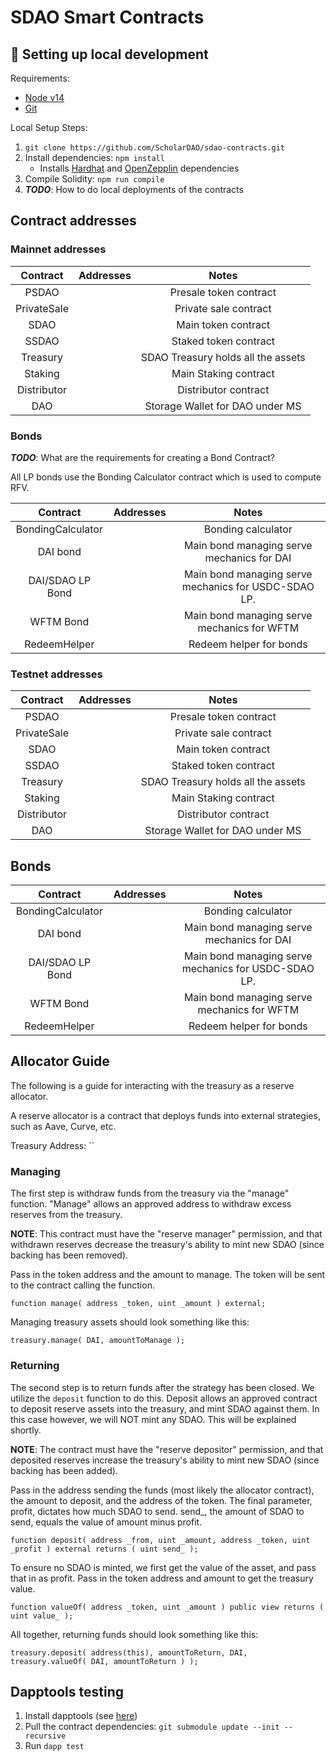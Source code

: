 # SDAO Smart Contracts

##  🔧 Setting up local development

Requirements:
- [Node v14](https://nodejs.org/download/release/latest-v14.x/)
- [Git](https://git-scm.com/downloads)


Local Setup Steps:
1. ``git clone https://github.com/ScholarDAO/sdao-contracts.git ``
1. Install dependencies: `npm install`
    - Installs [Hardhat](https://hardhat.org/getting-started/) and [OpenZepplin](https://docs.openzeppelin.com/contracts/4.x/) dependencies
1. Compile Solidity: ``npm run compile``
1. **_TODO_**: How to do local deployments of the contracts

## Contract addresses

### Mainnet addresses

|Contract       | Addresses                                                                                                        | Notes                                |
|:-------------:|:----------------------------------------------------------------------------------------------------------------:|:------------------------------------:|
|PSDAO          |[                                          ](https://ftmscan.io/address/                                         )| Presale token contract               |
|PrivateSale    |[                                          ](https://ftmscan.io/address/                                         )| Private sale contract                |
|SDAO           |[                                          ](https://ftmscan.io/address/                                         )| Main token contract                  |
|SSDAO          |[                                          ](https://ftmscan.io/address/                                         )| Staked token contract                |
|Treasury       |[                                          ](https://ftmscan.io/address/                                         )| SDAO Treasury holds all the assets   |
|Staking        |[                                          ](https://ftmscan.io/address/                                         )| Main Staking contract                |
|Distributor    |[                                          ](https://ftmscan.io/address/                                         )| Distributor contract                 |
|DAO            |[                                          ](https://ftmscan.io/address/                                         )| Storage Wallet for DAO under MS      |

### Bonds

**_TODO_**: What are the requirements for creating a Bond Contract?

All LP bonds use the Bonding Calculator contract which is used to compute RFV.

|Contract           | Addresses                                                                                                           | Notes                                                |
|:-----------------:|:-------------------------------------------------------------------------------------------------------------------:|:----------------------------------------------------:|
|BondingCalculator  |[                                          ](https://etherscan.io/address/                                          )| Bonding calculator                                   |
|DAI bond           |[                                          ](https://etherscan.io/address/                                          )| Main bond managing serve mechanics for DAI           |
|DAI/SDAO LP Bond   |[                                          ](https://etherscan.io/address/                                          )| Main bond managing serve mechanics for USDC-SDAO LP. |
|WFTM Bond          |[                                          ](https://etherscan.io/address/                                          )| Main bond managing serve mechanics for WFTM          |
|RedeemHelper       |[                                          ](https://etherscan.io/address/                                          )| Redeem helper for bonds                              |

### Testnet addresses

|Contract       | Addresses                                                                                                        | Notes                                |
|:-------------:|:----------------------------------------------------------------------------------------------------------------:|:------------------------------------:|
|PSDAO          |[                                          ](https://ftmscan.io/address/                                         )| Presale token contract               |
|PrivateSale    |[                                          ](https://ftmscan.io/address/                                         )| Private sale contract                |
|SDAO           |[                                          ](https://ftmscan.io/address/                                         )| Main token contract                  |
|SSDAO          |[                                          ](https://ftmscan.io/address/                                         )| Staked token contract                |
|Treasury       |[                                          ](https://ftmscan.io/address/                                         )| SDAO Treasury holds all the assets   |
|Staking        |[                                          ](https://ftmscan.io/address/                                         )| Main Staking contract                |
|Distributor    |[                                          ](https://ftmscan.io/address/                                         )| Distributor contract                 |
|DAO            |[                                          ](https://ftmscan.io/address/                                         )| Storage Wallet for DAO under MS      |

## Bonds

|Contract           | Addresses                                                                                                           | Notes                                                |
|:-----------------:|:-------------------------------------------------------------------------------------------------------------------:|:----------------------------------------------------:|
|BondingCalculator  |[                                          ](https://etherscan.io/address/                                          )| Bonding calculator                                   |
|DAI bond           |[                                          ](https://etherscan.io/address/                                          )| Main bond managing serve mechanics for DAI           |
|DAI/SDAO LP Bond   |[                                          ](https://etherscan.io/address/                                          )| Main bond managing serve mechanics for USDC-SDAO LP. |
|WFTM Bond          |[                                          ](https://etherscan.io/address/                                          )| Main bond managing serve mechanics for WFTM          |
|RedeemHelper       |[                                          ](https://etherscan.io/address/                                          )| Redeem helper for bonds                              |

## Allocator Guide

The following is a guide for interacting with the treasury as a reserve allocator.

A reserve allocator is a contract that deploys funds into external strategies, such as Aave, Curve, etc.

Treasury Address: ``

### Managing
The first step is withdraw funds from the treasury via the "manage" function. "Manage" allows an approved address to withdraw excess reserves from the treasury.

**NOTE**: This contract must have the "reserve manager" permission, and that withdrawn reserves decrease the treasury's ability to mint new SDAO (since backing has been removed).

Pass in the token address and the amount to manage. The token will be sent to the contract calling the function.

```
function manage( address _token, uint _amount ) external;
```

Managing treasury assets should look something like this:
```
treasury.manage( DAI, amountToManage );
```

### Returning
The second step is to return funds after the strategy has been closed.
We utilize the `deposit` function to do this. Deposit allows an approved contract to deposit reserve assets into the treasury, and mint SDAO against them. In this case however, we will NOT mint any SDAO. This will be explained shortly.

**NOTE**: The contract must have the "reserve depositor" permission, and that deposited reserves increase the treasury's ability to mint new SDAO (since backing has been added).


Pass in the address sending the funds (most likely the allocator contract), the amount to deposit, and the address of the token. The final parameter, profit, dictates how much SDAO to send. send_, the amount of SDAO to send, equals the value of amount minus profit.
```
function deposit( address _from, uint _amount, address _token, uint _profit ) external returns ( uint send_ );
```

To ensure no SDAO is minted, we first get the value of the asset, and pass that in as profit.
Pass in the token address and amount to get the treasury value.
```
function valueOf( address _token, uint _amount ) public view returns ( uint value_ );
```

All together, returning funds should look something like this:
```
treasury.deposit( address(this), amountToReturn, DAI, treasury.valueOf( DAI, amountToReturn ) );
```

## Dapptools testing

1. Install dapptools (see [here](https://github.com/dapphub/dapptools))
2. Pull the contract dependencies: ``git submodule update --init --recursive``
2. Run ``dapp test``

